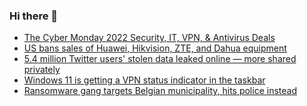 ### Hi there 👋

<!--START_SECTION:feed-->
* [The Cyber Monday 2022 Security, IT, VPN, & Antivirus Deals](https://www.bleepingcomputer.com/news/security/the-cyber-monday-2022-security-it-vpn-and-antivirus-deals/)
* [US bans sales of Huawei, Hikvision, ZTE, and Dahua equipment](https://www.bleepingcomputer.com/news/security/us-bans-sales-of-huawei-hikvision-zte-and-dahua-equipment/)
* [5.4 million Twitter users' stolen data leaked online — more shared privately](https://www.bleepingcomputer.com/news/security/54-million-twitter-users-stolen-data-leaked-online-more-shared-privately/)
* [Windows 11 is getting a VPN status indicator in the taskbar](https://www.bleepingcomputer.com/news/microsoft/windows-11-is-getting-a-vpn-status-indicator-in-the-taskbar/)
* [Ransomware gang targets Belgian municipality, hits police instead](https://www.bleepingcomputer.com/news/security/ransomware-gang-targets-belgian-municipality-hits-police-instead/)
<!--END_SECTION:feed-->

<!--
**frankenk/frankenk** is a ✨ _special_ ✨ repository because its `README.md` (this file) appears on your GitHub profile.

Here are some ideas to get you started:

- 🔭 I’m currently working on ...
- 🌱 I’m currently learning ...
- 👯 I’m looking to collaborate on ...
- 🤔 I’m looking for help with ...
- 💬 Ask me about ...
- 📫 How to reach me: ...
- 😄 Pronouns: ...
- ⚡ Fun fact: ...
-->



